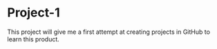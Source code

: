 # Project-1
This project will give me a first attempt at creating projects in GitHub to learn this product. 
